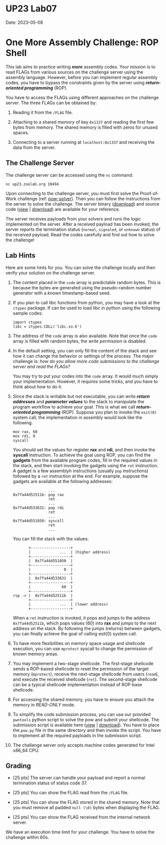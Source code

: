 UP23 Lab07
==========
Date: 2023-05-08


# One More Assembly Challenge: ROP Shell

This lab aims to practice writing ***more*** assembly codes. Your mission is to read FLAGs from various sources on the challenge server using the assembly language. However, before you can implement regular assembly codes, you have to bypass the constraints given by the server using ***return-oriented programming*** (ROP).

You have to access the FLAGs using different approaches on the challenge server. The three FLAGs can be obtained by:

1. Reading it from the `/FLAG` file.

1. Attaching to a shared memory of key `0x1337` and reading the first few bytes from memory. The shared memory is filled with zeros for unused spaces.

1. Connecting to a server running at `localhost:0x1337` and receiving the data from the server.


## The Challenge Server

The challenge server can be accessed using the `nc` command:

```
nc up23.zoolab.org 10494
```

Upon connecting to the challenge server, you must first solve the Proof-of-Work challenge (ref: [pow-solver](https://md.zoolab.org/s/EHSmQ0szV)). Then you can follow the instructions from the server to solve the challenge. The server binary ([download](https://up23.zoolab.org/up23/lab07/ropshell)) and source code ([view](https://up23.zoolab.org/code.html?file=up23/lab07/ropshell.c) | [download](https://up23.zoolab.org/up23/lab07/ropshell.c)) are available for your reference.

The server receives payloads from your solvers and runs the logic implemented on the server. After a received payload has been invoked, the server reports the termination status (`normal`, `signaled`, or `unknown` status) of the received payload. Read the codes carefully and find out how to solve the challenge!

## Lab Hints

Here are some hints for you. You can solve the challenge locally and then verify your solution on the challenge server.

1. The content placed in the `code` array is predictable random bytes. This is because the bytes are generated using the pseudo-random number generator with a *known* timestamp-based seed.

1. If you plan to call libc functions from python, you may have a look at the `ctypes` package. If can be used to load libc in python using the following sample codes:

    ```pythone
    import ctypes
    libc = ctypes.CDLL('libc.so.6')
    ```

1. The address of the `code` array is also available. Note that once the `code` array is filled with random bytes, the *write permission* is disabled.

1. In the default setting, you can only fill the content of the stack and see how it can change the behavior or settings of the process. The major challenge is: *how do you allow more code submissions to the challenge server and read the FLAGs?*

   You may try to put your codes into the `code` array. It would much simply your implementation. However, it requires some tricks, and you have to think about how to do it.
   
1. Since the stack is writable but not executable, you can write ***return addresses*** and ***parameter values*** to the stack to manipulate the program workflow to achieve your goal. This is what we call ***return-oriented programming*** (ROP). Suppose you plan to invoke the `exit(0)` system call, the implementation in assembly would look like the following.

   ```assembly
   mov rax, 60
   mov rdi, 0
   syscall
   ```

   You should set the values for register **rax** and **rdi**, and then invoke the **syscall** instruction. To achieve the goal using ROP, you can find the **gadgets** from the available program codes, fill in the required values in the stack, and then start invoking the gadgets using the `ret` instruction. A gadget is a few assemblyh instructions (usually `pop` instructions) followed by a `ret` instruction at the end. For example, suppose the gadgets are available at the following addresses:
   
   ```assembly
                   ...
   0x7fa44d52511b: pop rax
                   ret
                   ...
   0x7fa44d533631: pop rdi
                   ret
                   ...
   0x7fa44d551050: syscall
                   ret
                   ...
   ```

   You can fill the stack with the values:
   
   ```
          +------------------+
          |             ...  | (higher address)
          +------------------+
          |  0x7fa44d551050  |
          +------------------+
          |               0  |
          +------------------+
          |  0x7fa44d533631  |
          +------------------+
          |              60  |
          +------------------+
   rsp -> |  0x7fa44d52511b  |  
          +------------------+
          |             ...  | (lower address)
          +------------------+
   ```

    When a `ret` instruction is invoked, it pops and jumps to the address `0x7fa44d52511b`, which pops values (60) into **rax** and jumps to the next address on the stack. By following the jumps (returns) between gadgets, you can finally achieve the goal of calling exit(0) system call. 

1. To have more flexibilities on memory space usage and shellcode execution, you can use `mprotect` syscall to change the permission of known memory areas.

1. You may implement a two-stage shellcode. The first-stage shellcode sends a ROP-based shellcode to reset the permission of the target memory (`mprotect`), receive the next-stage shellcode from users (`read`), and execute the received shellcode (`ret`). The second-stage shellcode can be a typical shellcode implementation instead of ROP-base shellcode.

1. For accessing the shared memory, you have to ensure you attach the memory in *READ-ONLY* mode.

1. To simplify the code submission process, you can use our provided `pwntools` python script to solve the pow and submit your shellcode. The submission script is available here ([view](https://up23.zoolab.org/code.html?file=up23/lab07/submit_e2e8c248e0b11354c9197b5b8403ffc2.py) | [download](https://up23.zoolab.org/up23/lab07/submit_e2e8c248e0b11354c9197b5b8403ffc2.py)). You have to place the `pow.py` file in the same directory and then invoke the script. You have to implement all the required payloads in the submission script.

1. The challenge server only accepts machine codes generated for Intel x86_64 CPU.

## Grading

- [25 pts] The server can handle your payload and report a normal termination status of status code 37.

- [25 pts] You can show the FLAG read from the `/FLAG` file. 

- [25 pts] You can show the FLAG stored in the shared memory. Note that you must remove all padded `null (\0)` bytes when displaying the FLAG. 

- [25 pts] You can show the FLAG received from the internal network server.

We have an execution time limit for your challenge. You have to solve the challenge within 60s.
